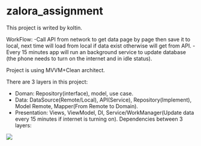 # zalora_assignment
This project is writed by koltin.

WorkFlow:
 -Call API from network to get data page by page then save it to local, next time will load from local if data exist otherwise will get from API.
 -Every 15 minutes app will run an background service to update database (the phone needs to turn on the internet and in idle status).

Project is using MVVM+Clean architect.

There are 3 layers in this project:
- Doman: Repository(interface), model, use case.
- Data: DataSource(Remote/Local), API(Service), Repository(Implement), Model Remote, Mapper(From Remote to Domain).
- Presentation: Views, ViewModel, DI, Service/WorkManager(Update data every 15 minutes if internet is turning on).
Dependencies between 3 layers:

<img src="https://user-images.githubusercontent.com/71365481/93423718-cfbf3980-f8e0-11ea-9ea3-81c1ac845ebb.png">
